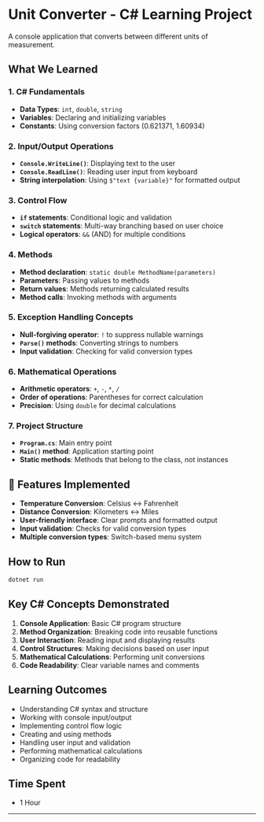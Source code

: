 # Unit Converter - C# Learning Project

A console application that converts between different units of measurement.

## What We Learned

### **1. C# Fundamentals**
- **Data Types**: `int`, `double`, `string`
- **Variables**: Declaring and initializing variables
- **Constants**: Using conversion factors (0.621371, 1.60934)

### **2. Input/Output Operations**
- **`Console.WriteLine()`**: Displaying text to the user
- **`Console.ReadLine()`**: Reading user input from keyboard
- **String interpolation**: Using `$"text {variable}"` for formatted output

### **3. Control Flow**
- **`if` statements**: Conditional logic and validation
- **`switch` statements**: Multi-way branching based on user choice
- **Logical operators**: `&&` (AND) for multiple conditions

### **4. Methods**
- **Method declaration**: `static double MethodName(parameters)`
- **Parameters**: Passing values to methods
- **Return values**: Methods returning calculated results
- **Method calls**: Invoking methods with arguments

### **5. Exception Handling Concepts**
- **Null-forgiving operator**: `!` to suppress nullable warnings
- **`Parse()` methods**: Converting strings to numbers
- **Input validation**: Checking for valid conversion types

### **6. Mathematical Operations**
- **Arithmetic operators**: `+`, `-`, `*`, `/`
- **Order of operations**: Parentheses for correct calculation
- **Precision**: Using `double` for decimal calculations

### **7. Project Structure**
- **`Program.cs`**: Main entry point
- **`Main()` method**: Application starting point
- **Static methods**: Methods that belong to the class, not instances

## 🔧 Features Implemented

- **Temperature Conversion**: Celsius ↔ Fahrenheit
- **Distance Conversion**: Kilometers ↔ Miles
- **User-friendly interface**: Clear prompts and formatted output
- **Input validation**: Checks for valid conversion types
- **Multiple conversion types**: Switch-based menu system

## How to Run

```bash
dotnet run
```

## Key C# Concepts Demonstrated

1. **Console Application**: Basic C# program structure
2. **Method Organization**: Breaking code into reusable functions
3. **User Interaction**: Reading input and displaying results
4. **Control Structures**: Making decisions based on user input
5. **Mathematical Calculations**: Performing unit conversions
6. **Code Readability**: Clear variable names and comments

## Learning Outcomes

- Understanding C# syntax and structure
- Working with console input/output
- Implementing control flow logic
- Creating and using methods
- Handling user input and validation
- Performing mathematical calculations
- Organizing code for readability

## Time Spent
- 1 Hour

---